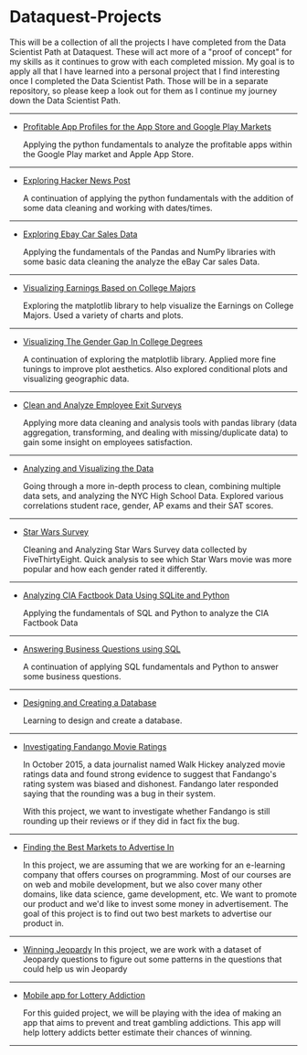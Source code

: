 # Dataquest-Projects
This will be a collection of all the projects I have completed from the Data Scientist Path at Dataquest. These will act more of a "proof of concept" for my skills as it continues to grow with each completed mission. My goal is to apply all that I have learned into a personal project that I find interesting once I completed the Data Scientist Path. Those will be in a separate repository, so please keep a look out for them as I continue my journey down the Data Scientist Path.
____
* [Profitable App Profiles for the App Store and Google Play Markets](https://github.com/jcancheta92/Dataquest-Projects/blob/master/1_Profitable_Apps.ipynb)

    Applying the python fundamentals to analyze the profitable apps within the Google Play market and Apple App Store.
____
* [Exploring Hacker News Post](https://github.com/jcancheta92/Dataquest-Projects/blob/master/2_Exploring%20Hacker%20News%20Post.ipynb)

    A continuation of applying the python fundamentals with the addition of some data cleaning and working with dates/times.
____
* [Exploring Ebay Car Sales Data](https://github.com/jcancheta92/Dataquest-Projects/blob/master/3_Exploring%20Ebay%20Car%20Sales%20Data.ipynb)

   Applying the fundamentals of the Pandas and NumPy libraries with some basic data cleaning the analyze the eBay Car sales Data.
____
* [Visualizing Earnings Based on College Majors](https://github.com/jcancheta92/Dataquest-Projects/blob/master/4_Visualizing%20Earnings%20Based%20on%20College%20Majors.ipynb)

   Exploring the matplotlib library to help visualize the Earnings on College Majors. Used a variety of charts and plots.
____
* [Visualizing The Gender Gap In College Degrees](https://github.com/jcancheta92/Dataquest-Projects/blob/master/5_Visualizing%20the%20Gender%20Gap%20in%20College%20Degrees.ipynb)

   A continuation of exploring the matplotlib library. Applied more fine tunings to improve plot aesthetics. Also explored conditional plots and visualizing geographic data.
____
* [Clean and Analyze Employee Exit Surveys](https://github.com/jcancheta92/Dataquest-Projects/blob/master/6_Clean%20and%20Analyze%20Employee%20Exist%20Surveys.ipynb)

   Applying more data cleaning and analysis tools with pandas library (data aggregation, transforming, and dealing with missing/duplicate data) to gain some insight on employees satisfaction.
____
* [Analyzing and Visualizing the Data](https://github.com/jcancheta92/Dataquest-Projects/blob/master/7_Analyzing%20NYC%20High%20School%20Data.ipynb)

   Going through a more in-depth process to clean, combining multiple data sets, and analyzing the NYC High School Data. Explored various correlations student race, gender, AP exams and their SAT scores.
____
* [Star Wars Survey](https://github.com/jcancheta92/Dataquest-Projects/blob/master/8_Star%20Wars%20Survey.ipynb)

   Cleaning and Analyzing Star Wars Survey data collected by FiveThirtyEight. Quick analysis to see which Star Wars movie was more popular and how each gender rated it differently.
____
* [Analyzing CIA Factbook Data Using SQLite and Python](https://github.com/jcancheta92/Dataquest-Projects/blob/master/11_Analyzing%20CIA%20Factbook%20Data.ipynb)

   Applying the fundamentals of SQL and Python to analyze the CIA Factbook Data
____
* [Answering Business Questions using SQL](https://github.com/jcancheta92/Dataquest-Projects/blob/master/12_Answering%20Business%20Questions%20using%20SQL.ipynb)

   A continuation of applying SQL fundamentals and Python to answer some business questions.
____
* [Designing and Creating a Database](https://github.com/jcancheta92/Dataquest-Projects/blob/master/13_Designing%20and%20Creating%20a%20Database.ipynb)

   Learning to design and create a database.
____
* [Investigating Fandango Movie Ratings](https://github.com/jcancheta92/Dataquest-Projects/blob/master/14_Investigating%20Fandango%20Movie%20Ratings.ipynb)

   In October 2015, a data journalist named Walk Hickey analyzed movie ratings data and found strong evidence to suggest that Fandango's rating system was biased and dishonest. Fandango later responded saying that the rounding was a bug in their system.

    With this project, we want to investigate whether Fandango is still rounding up their reviews or if they did in fact fix the bug.
____
* [Finding the Best Markets to Advertise In](https://github.com/jcancheta92/Dataquest-Projects/blob/master/15_Finding%20the%20Best%20Markets%20to%20Advertise%20In.ipynb)

    In this project, we are assuming that we are working for an e-learning company that offers courses on programming. Most of our  courses are on web and mobile development, but we also cover many other domains, like data science, game development, etc. We want to promote our product and we'd like to invest some money in advertisement. The goal of this project is to find out two best markets to advertise our product in.
____
* [Winning Jeopardy](https://github.com/jcancheta92/Dataquest-Projects/blob/master/16_Winning%20Jeopardy.ipynb)
    In this project, we are work with a dataset of Jeopardy questions to figure out some patterns in the questions that could help us win Jeopardy

____
* [Mobile app for Lottery Addiction](https://github.com/jcancheta92/Dataquest-Projects/blob/master/17_Mobile%20App%20for%20Lottery%20Addiction.ipynb)

   For this guided project, we will be playing with the idea of making an app that aims to prevent and treat gambling addictions. This app will help lottery addicts better estimate their chances of winning.
____
